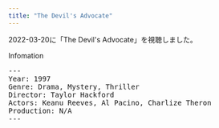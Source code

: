 ```yaml
---
title: "The Devil's Advocate"
---
```

2022-03-20に「The Devil's Advocate」を視聴しました。

Infomation
<pre>
---
Year: 1997
Genre: Drama, Mystery, Thriller
Director: Taylor Hackford
Actors: Keanu Reeves, Al Pacino, Charlize Theron
Production: N/A
---
</pre>
